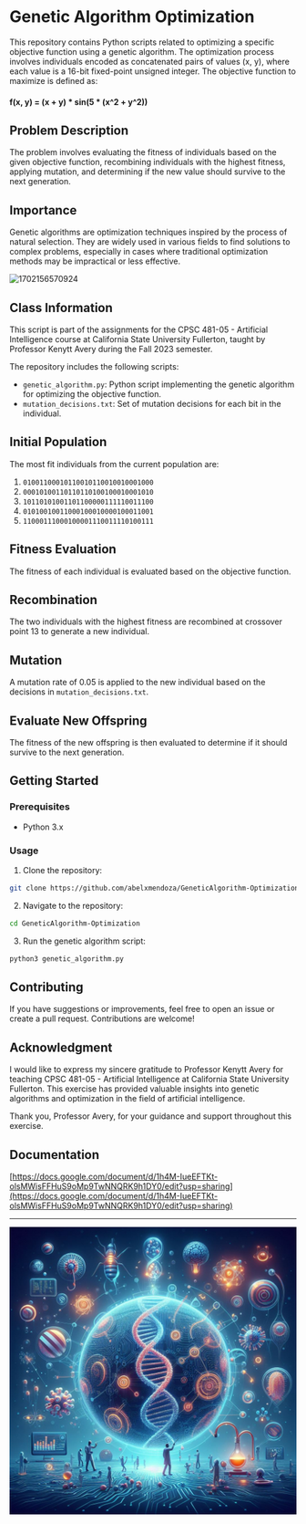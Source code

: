 # Genetic Algorithm Optimization

This repository contains Python scripts related to optimizing a specific
 objective function using a genetic algorithm. The optimization process
involves individuals encoded as concatenated pairs of values (x, y),
where each value is a 16-bit fixed-point unsigned integer. The objective
 function to maximize is defined as:

#### **f(x, y) = (x + y) * sin(5 * (x^2 + y^2))**


## Problem Description

The problem involves evaluating the fitness of individuals based on the given objective function, recombining individuals with the highest fitness, applying mutation, and determining if the new value should survive to the next generation.

## Importance

Genetic algorithms are optimization techniques inspired by the process of natural selection. They are widely used in various fields to find solutions to complex problems, especially in cases where traditional optimization methods may be impractical or less effective.

![1702156570924](image/README/1702156570924.png)

## Class Information

This script is part of the assignments for the CPSC 481-05 - Artificial Intelligence course at California State University Fullerton, taught by Professor Kenytt Avery during the Fall 2023 semester.



The repository includes the following scripts:

* `genetic_algorithm.py`: Python script implementing the genetic algorithm for optimizing the objective function.
* `mutation_decisions.txt`: Set of mutation decisions for each bit in the individual.

## Initial Population

The most fit individuals from the current population are:

1. `01001100010110010110010010001000`
2. `00010100110110110100100010001010`
3. `10110101001101100000111110011100`
4. `01010010011000100010000100011001`
5. `11000111000100001110011110100111`

## Fitness Evaluation

The fitness of each individual is evaluated based on the objective function.

## Recombination

The two individuals with the highest fitness are recombined at crossover point 13 to generate a new individual.

## Mutation

A mutation rate of 0.05 is applied to the new individual based on the decisions in `mutation_decisions.txt`.

## Evaluate New Offspring

The fitness of the new offspring is then evaluated to determine if it should survive to the next generation.

## Getting Started

### Prerequisites

* Python 3.x

### Usage

1. Clone the repository:

```bash
git clone https://github.com/abelxmendoza/GeneticAlgorithm-Optimization.git
```

2. Navigate to the repository:

```bash
cd GeneticAlgorithm-Optimization
```

3. Run the genetic algorithm script:

```bash
python3 genetic_algorithm.py
```

## Contributing

If you have suggestions or improvements, feel free to open an issue or create a pull request. Contributions are welcome!

## Acknowledgment

I would like to express my sincere gratitude to Professor Kenytt Avery for teaching CPSC 481-05 - Artificial Intelligence at California State University Fullerton. This exercise has provided valuable insights into genetic algorithms and optimization in the field of artificial intelligence.

Thank you, Professor Avery, for your guidance and support throughout this exercise.

## Documentation

[https://docs.google.com/document/d/1h4M-IueEFTKt-olsMWisFFHuS9oMp9TwNNQRK9h1DY0/edit?usp=sharing](https://docs.google.com/document/d/1h4M-IueEFTKt-olsMWisFFHuS9oMp9TwNNQRK9h1DY0/edit?usp=sharing)

---

![1702155953553](image/README/1702155953553.png)
